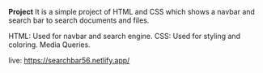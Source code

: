 **Project**
It is a simple project of HTML and CSS which shows a navbar and search bar to search documents and files.

HTML: Used for navbar and search engine.
CSS: Used for styling and coloring. 
Media Queries.

live: https://searchbar56.netlify.app/

